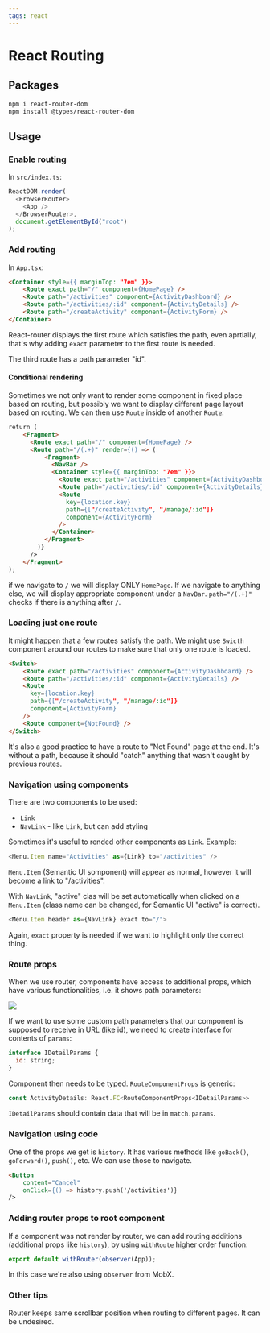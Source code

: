 ```yaml
---
tags: react
---
```


# React Routing

## Packages

```bash
npm i react-router-dom
npm install @types/react-router-dom
```

## Usage

### Enable routing

In `src/index.ts`:

```js
ReactDOM.render(
  <BrowserRouter>
    <App />
  </BrowserRouter>,
  document.getElementById("root")
);
```

### Add routing

In `App.tsx`:

```html
<Container style={{ marginTop: "7em" }}>
    <Route exact path="/" component={HomePage} />
    <Route path="/activities" component={ActivityDashboard} />
    <Route path="/activities/:id" component={ActivityDetails} />
    <Route path="/createActivity" component={ActivityForm} />
</Container>
```

React-router displays the first route which satisfies the path, even aprtially,
that's why adding `exact` parameter to the first route is needed.

The third route has a path parameter "id".

#### Conditional rendering

Sometimes we not only want to render some component in fixed place based on
routing, but possibly we want to display different page layout based on routing.
We can then use `Route` inside of another `Route`:

```html
return (
    <Fragment>
      <Route exact path="/" component={HomePage} />
      <Route path="/(.+)" render={() => (
          <Fragment>
            <NavBar />
            <Container style={{ marginTop: "7em" }}>
              <Route exact path="/activities" component={ActivityDashboard} />
              <Route path="/activities/:id" component={ActivityDetails} />
              <Route
                key={location.key}
                path={["/createActivity", "/manage/:id"]}
                component={ActivityForm}
              />
            </Container>
          </Fragment>
        )}
      />
    </Fragment>
);
```

if we navigate to `/` we will display ONLY `HomePage`. If we navigate to
anything else, we will display appropriate component under a `NavBar`.
`path="/(.+)"` checks if there is anything after `/`.

### Loading just one route

It might happen that a few routes satisfy the path. We might use `Swicth`
component around our routes to make sure that only one route is loaded.

```html
<Switch>
    <Route exact path="/activities" component={ActivityDashboard} />
    <Route path="/activities/:id" component={ActivityDetails} />
    <Route
      key={location.key}
      path={["/createActivity", "/manage/:id"]}
      component={ActivityForm}
    />
    <Route component={NotFound} />
</Switch>
```

It's also a good practice to have a route to "Not Found" page at the end. It's
without a path, because it should "catch" anything that wasn't caught by
previous routes.

### Navigation using components

There are two components to be used:

- `Link`
- `NavLink` - like `Link`, but can add styling

Sometimes it's useful to rended other components as `Link`. Example:

```js
<Menu.Item name="Activities" as={Link} to="/activities" />
```

`Menu.Item` (Semantic UI somponent) will appear as normal, however it will
become a link to "/activities".

With `NavLink`, "active" clas will be set automatically when clicked on a
`Menu.Item` (class name can be changed, for Semantic UI "active" is correct).

```js
<Menu.Item header as={NavLink} exact to="/">
```

Again, `exact` property is needed if we want to highlight only the correct
thing.

### Route props

When we use router, components have access to additional props, which have
various functionalities, i.e. it shows path parameters:

![](https://cdn.cacher.io/attachments/u/3bsuakbj52oty/TGCqyv3nAeFy9-Wqp03zyXYl9GdCI-QB/xygjybtj1.png)

If we want to use some custom path parameters that our component is supposed to
receive in URL (like id), we need to create interface for contents of `params`:

```js
interface IDetailParams {
  id: string;
}
```

Component then needs to be typed. `RouteComponentProps` is generic:

```js
const ActivityDetails: React.FC<RouteComponentProps<IDetailParams>> 
```

`IDetailParams` should contain data that will be in `match.params`.

### Navigation using code

One of the props we get is `history`. It has various methods like `goBack()`,
`goForward()`, `push()`, etc. We can use those to navigate.

```html
<Button
    content="Cancel"
    onClick={() => history.push('/activities')}
/>
```

### Adding router props to root component

If a component was not render by router, we can add routing additions
(additional props like `history`), by using `withRoute` higher order function:

```js
export default withRouter(observer(App));
```

In this case we're also using `observer` from MobX.

### Other tips

Router keeps same scrollbar position when routing to different pages. It can be
undesired.